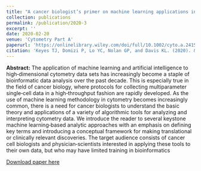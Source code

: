```yaml
---
title: "A cancer biologist’s primer on machine learning applications in high-dimensional cytometry"
collection: publications
permalink: /publication/2020-3
excerpt: ''
date: 2020-02-20
venue: 'Cytometry Part A'
paperurl: 'https://onlinelibrary.wiley.com/doi/full/10.1002/cyto.a.24158'
citation: 'Keyes TJ, Domizi P, Lo YC, Nolan GP, and Davis KL. (2020). &quot;A cancer biologist’s primer on machine learning applications in high-dimensional cytometry.&quot; <i>Cytometry Part A</i> (Special issue on Machine Learning and Artificial Intelligence). 97(8): 782-799'
---
```


**Abstract:** The application of machine learning and artificial intelligence to high‐dimensional cytometry data sets has increasingly become a staple of bioinformatic data analysis over the past decade. This is especially true in the field of cancer biology, where protocols for collecting multiparameter single‐cell data in a high‐throughput fashion are rapidly developed. As the use of machine learning methodology in cytometry becomes increasingly common, there is a need for cancer biologists to understand the basic theory and applications of a variety of algorithmic tools for analyzing and interpreting cytometry data. We introduce the reader to several keystone machine learning‐based analytic approaches with an emphasis on defining key terms and introducing a conceptual framework for making translational or clinically relevant discoveries. The target audience consists of cancer cell biologists and physician‐scientists interested in applying these tools to their own data, but who may have limited training in bioinformatics


[Download paper here](https://onlinelibrary.wiley.com/doi/full/10.1002/cyto.a.24158)
